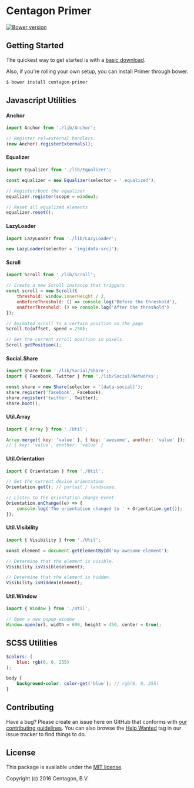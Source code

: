 # Centagon Primer

[![Bower version](https://badge.fury.io/bo/centagon-primer.svg)](https://badge.fury.io/bo/centagon-primer)

## Getting Started

The quickest way to get started is with a [basic download](https://github.com/centagon/primer/archive/master.zip).

Also, if you're rolling your own setup, you can install Primer
through bower.

```bash
$ bower install centagon-primer
```

## Javascript Utilities

#### Anchor

```javascript
import Anchor from './lib/Anchor';

// Register rel=external handlers.
(new Anchor).registerExternals();
```

#### Equalizer

```javascript
import Equalizer from './lib/Equalizer';

const equalizer = new Equalizer(selector = '.equalized');

// Register/boot the equalizer
equalizer.register(scope = window);

// Reset all equalized elements
equalizer.reset();
```

#### LazyLoader

```javascript
import LazyLoader from './lib/LazyLoader';

new LazyLoader(selector = 'img[data-src]');
```

#### Scroll

```javascript
import Scroll from './lib/Scroll';

// Create a new Scroll instance that triggers 
const scroll = new Scroll({
	threshold: window.innerHeight / 2,
	onBeforeThreshold: () => console.log('Before the threshold'),
	onAfterThreshold: () => console.log('After the threshold')
});

// Animated scroll to a certain position on the page
Scroll.to(offset, speed = 250);

// Get the current scroll position in pixels.
Scroll.getPosition();
```

#### Social.Share

```javascript
import Share from './lib/Social/Share';
import { Facebook, Twitter } from './lib/Social/Networks';

const share = new Share(selector = '[data-social]');
share.register('facebook', Facebook);
share.register('twitter', Twitter);
share.boot();
```

#### Util.Array

```javascript
import { Array } from './Util';

Array.merge({ key: 'value' }, { key: 'awesome', another: 'value' });
// { key: 'value', another: 'value' } 
```

#### Util.Orientation

```javascript
import { Orientation } from './Util';

// Get the current device orientation
Orientation.get(); // portait / landscape.

// Listen to the orientation change event
Orientation.onChange((e) => {
	console.log('The orientation changed to ' + Orientation.get());
});
```

#### Util.Visibility

```javascript
import { Visibility } from './Util';

const element = document.getElementById('my-awesome-element');

// Determine that the element is visible.
Visibility.isVisible(element);

// Determine that the element is hidden.
Visibility.isHidden(element);
```

#### Util.Window

```javascript
import { Window } from './Util';

// Open a new popup window
Window.open(url, width = 600, height = 450, center = true);
```

## SCSS Utilities

```scss
$colors: (
	blue: rgb(0, 0, 255)
);

body {
	background-color: color-get('blue'); // rgb(0, 0, 255)
}
```


## Contributing

Have a bug? Please create an issue here on GitHub that conforms with
[our contributing guidelines](https://github.com/centagon/guidelines/blob/master/contributing.md).
You can also browse the [Help Wanted](https://github.com/centagon/primer/labels/help%20wanted)
tag in our issue tracker to find things to do.

## License

This package is available under the [MIT license](https://github.com/centagon/primer/blob/master/LICENSE).

Copyright (c) 2016 Centagon, B.V.